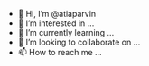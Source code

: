 - 👋 Hi, I’m @atiaparvin
- 👀 I’m interested in ...
- 🌱 I’m currently learning ...
- 💞️ I’m looking to collaborate on ...
- 📫 How to reach me ...

<!---
atiaparvin/atiaparvin is a ✨ special ✨ repository because its `README.md` (this file) appears on your GitHub profile.
You can click the Preview link to take a look at your changes.
--->
